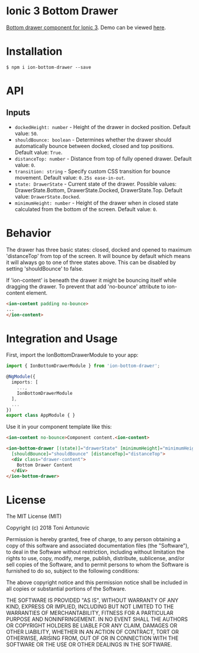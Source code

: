# Ionic 3 Bottom Drawer

<a href="https://antunovic.co/ionic3/component/angular/2018/08/18/bottom-drawer-ionic.html">Bottom drawer component for Ionic 3</a>. Demo can be viewed <a target="_blank" href="https://toniantunovi.github.io/ion-bottom-drawer/">here</a>.

# Installation

```
$ npm i ion-bottom-drawer --save
```

# API

## Inputs

  - `dockedHeight: number` - Height of the drawer in docked position. Default value: `50`.
  - `shouldBounce: boolean` - Determines whether the drawer should automatically bounce between docked, closed and top positions. Default value: `True`.
  - `distanceTop: number` - Distance from top of fully opened drawer. Default value: `0`.
  - `transition: string` - Specify custom CSS transition for bounce movement. Default value: `0.25s ease-in-out`.
  - `state: DrawerState` - Current state of the drawer. Possible values: DrawerState.Bottom, DrawerState.Docked, DrawerState.Top. Default value: `DrawerState.Docked`.
  - `minimumHeight: number` - Height of the drawer when in closed state calculated from the bottom of the screen. Default value: `0`. 


# Behavior
The drawer has three basic states: closed, docked and opened to maximum 'distanceTop' from top of the screen. It will bounce by default which means it will always go to one of three states above. This can be disabled by setting 'shouldBounce' to false.

If 'ion-content' is beneath the drawer it might be bouncing itself while dragging the drawer. To prevent that add 'no-bounce' attribute to ion-content element.

```html
<ion-content padding no-bounce>
...
</ion-content>
```

# Integration and Usage
First, import the IonBottomDrawerModule to your app:

```typescript
import { IonBottomDrawerModule } from 'ion-bottom-drawer';

@NgModule({
  imports: [
    ...,
    IonBottomDrawerModule
  ],
  ...
})
export class AppModule { }
```

Use it in your component template like this:

```html
<ion-content no-bounce>Component content.<ion-content>

<ion-bottom-drawer [(state)]="drawerState" [minimumHeight]="minimumHeight" [dockedHeight]="dockedHeight"
  [shouldBounce]="shouldBounce" [distanceTop]="distanceTop">
  <div class="drawer-content">
    Bottom Drawer Content
  </div>
</ion-bottom-drawer>
```

# License

The MIT License (MIT)

Copyright (c) 2018 Toni Antunovic

Permission is hereby granted, free of charge, to any person obtaining a copy of this software and associated documentation files (the "Software"), to deal in the Software without restriction, including without limitation the rights to use, copy, modify, merge, publish, distribute, sublicense, and/or sell copies of the Software, and to permit persons to whom the Software is furnished to do so, subject to the following conditions:

The above copyright notice and this permission notice shall be included in all copies or substantial portions of the Software.

THE SOFTWARE IS PROVIDED "AS IS", WITHOUT WARRANTY OF ANY KIND, EXPRESS OR IMPLIED, INCLUDING BUT NOT LIMITED TO THE WARRANTIES OF MERCHANTABILITY, FITNESS FOR A PARTICULAR PURPOSE AND NONINFRINGEMENT. IN NO EVENT SHALL THE AUTHORS OR COPYRIGHT HOLDERS BE LIABLE FOR ANY CLAIM, DAMAGES OR OTHER LIABILITY, WHETHER IN AN ACTION OF CONTRACT, TORT OR OTHERWISE, ARISING FROM, OUT OF OR IN CONNECTION WITH THE SOFTWARE OR THE USE OR OTHER DEALINGS IN THE SOFTWARE.
